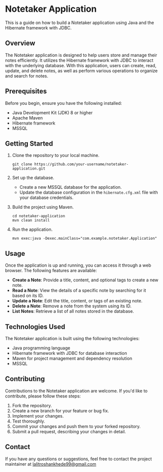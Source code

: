 # Notetaker Application 

This is a guide on how to build a Notetaker application using Java and the Hibernate framework with JDBC.

## Overview

The Notetaker application is designed to help users store and manage their notes efficiently. It utilizes the Hibernate framework with JDBC to interact with the underlying database. With this application, users can create, read, update, and delete notes, as well as perform various operations to organize and search for notes.

## Prerequisites

Before you begin, ensure you have the following installed:

- Java Development Kit (JDK) 8 or higher
- Apache Maven
- Hibernate framework
- MSSQL 

## Getting Started

1. Clone the repository to your local machine.

   ```
   git clone https://github.com/your-username/notetaker-application.git
   ```

2. Set up the database.

   - Create a new MSSQL database for the application.
   - Update the database configuration in the `hibernate.cfg.xml` file with your database credentials.

3. Build the project using Maven.

   ```
   cd notetaker-application
   mvn clean install
   ```

4. Run the application.

   ```
   mvn exec:java -Dexec.mainClass="com.example.notetaker.Application"
   ```

## Usage

Once the application is up and running, you can access it through a web browser. The following features are available:

- **Create a Note**: Provide a title, content, and optional tags to create a new note.
- **Read a Note**: View the details of a specific note by searching for it based on its ID.
- **Update a Note**: Edit the title, content, or tags of an existing note.
- **Delete a Note**: Remove a note from the system using its ID.
- **List Notes**: Retrieve a list of all notes stored in the database.

## Technologies Used

The Notetaker application is built using the following technologies:

- Java programming language
- Hibernate framework with JDBC for database interaction
- Maven for project management and dependency resolution
- MSSQL 

## Contributing

Contributions to the Notetaker application are welcome. If you'd like to contribute, please follow these steps:

1. Fork the repository.
2. Create a new branch for your feature or bug fix.
3. Implement your changes.
4. Test thoroughly.
5. Commit your changes and push them to your forked repository.
6. Submit a pull request, describing your changes in detail.

 

## Contact

If you have any questions or suggestions, feel free to contact the project maintainer at lalitroshankhede99@gmail.com
